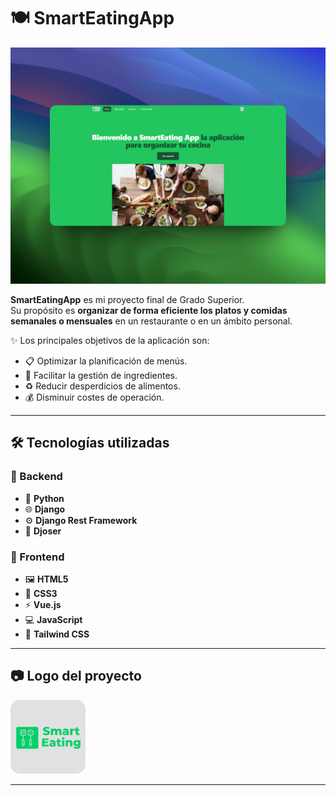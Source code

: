 # 🍽️ SmartEatingApp

![Imagen de la aplicación](./shot.png)

**SmartEatingApp** es mi proyecto final de Grado Superior.  
Su propósito es **organizar de forma eficiente los platos y comidas semanales o mensuales** en un restaurante o en un ámbito personal.  

✨ Los principales objetivos de la aplicación son:  
- 📋 Optimizar la planificación de menús.  
- 🛒 Facilitar la gestión de ingredientes.  
- ♻️ Reducir desperdicios de alimentos.  
- 💰 Disminuir costes de operación.  

---

## 🛠️ Tecnologías utilizadas

### 🔹 Backend
- 🐍 **Python**
- 🌐 **Django**
- ⚙️ **Django Rest Framework**
- 🔐 **Djoser**

### 🔹 Frontend
- 🖼️ **HTML5**
- 🎨 **CSS3**
- ⚡ **Vue.js**
- 💻 **JavaScript**
- 🎨 **Tailwind CSS**

---

## 📷 Logo del proyecto
<img src="./logo.png" alt="Logo SmartEatingApp" width="120" style="border-radius: 15px;"/>

---
